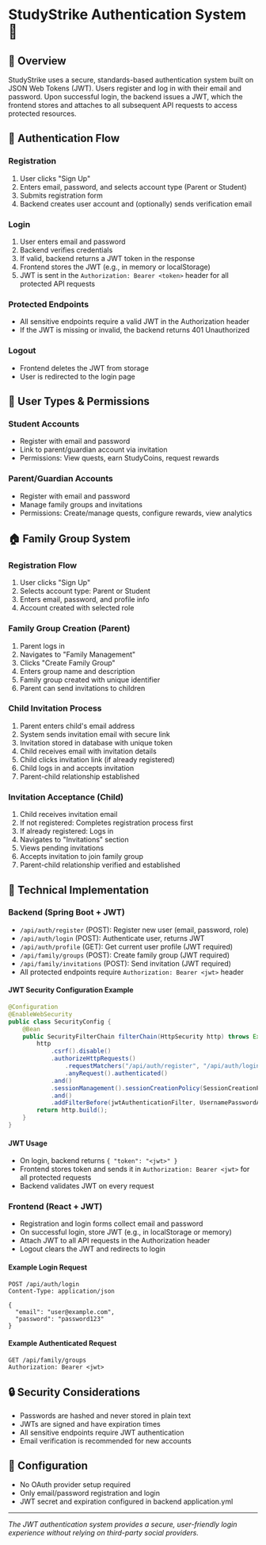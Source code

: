 # StudyStrike Authentication System 🔐

## 🎯 Overview

StudyStrike uses a secure, standards-based authentication system built on JSON Web Tokens (JWT). Users register and log in with their email and password. Upon successful login, the backend issues a JWT, which the frontend stores and attaches to all subsequent API requests to access protected resources.

## 🔑 Authentication Flow

### **Registration**
1. User clicks "Sign Up"
2. Enters email, password, and selects account type (Parent or Student)
3. Submits registration form
4. Backend creates user account and (optionally) sends verification email

### **Login**
1. User enters email and password
2. Backend verifies credentials
3. If valid, backend returns a JWT token in the response
4. Frontend stores the JWT (e.g., in memory or localStorage)
5. JWT is sent in the `Authorization: Bearer <token>` header for all protected API requests

### **Protected Endpoints**
- All sensitive endpoints require a valid JWT in the Authorization header
- If the JWT is missing or invalid, the backend returns 401 Unauthorized

### **Logout**
- Frontend deletes the JWT from storage
- User is redirected to the login page

## 👥 User Types & Permissions

### **Student Accounts**
- Register with email and password
- Link to parent/guardian account via invitation
- Permissions: View quests, earn StudyCoins, request rewards

### **Parent/Guardian Accounts**
- Register with email and password
- Manage family groups and invitations
- Permissions: Create/manage quests, configure rewards, view analytics

## 🏠 Family Group System

### **Registration Flow**
1. User clicks "Sign Up"
2. Selects account type: Parent or Student
3. Enters email, password, and profile info
4. Account created with selected role

### **Family Group Creation (Parent)**
1. Parent logs in
2. Navigates to "Family Management"
3. Clicks "Create Family Group"
4. Enters group name and description
5. Family group created with unique identifier
6. Parent can send invitations to children

### **Child Invitation Process**
1. Parent enters child's email address
2. System sends invitation email with secure link
3. Invitation stored in database with unique token
4. Child receives email with invitation details
5. Child clicks invitation link (if already registered)
6. Child logs in and accepts invitation
7. Parent-child relationship established

### **Invitation Acceptance (Child)**
1. Child receives invitation email
2. If not registered: Completes registration process first
3. If already registered: Logs in
4. Navigates to "Invitations" section
5. Views pending invitations
6. Accepts invitation to join family group
7. Parent-child relationship verified and established

## 🔧 Technical Implementation

### **Backend (Spring Boot + JWT)**
- `/api/auth/register` (POST): Register new user (email, password, role)
- `/api/auth/login` (POST): Authenticate user, returns JWT
- `/api/auth/profile` (GET): Get current user profile (JWT required)
- `/api/family/groups` (POST): Create family group (JWT required)
- `/api/family/invitations` (POST): Send invitation (JWT required)
- All protected endpoints require `Authorization: Bearer <jwt>` header

#### **JWT Security Configuration Example**
```java
@Configuration
@EnableWebSecurity
public class SecurityConfig {
    @Bean
    public SecurityFilterChain filterChain(HttpSecurity http) throws Exception {
        http
            .csrf().disable()
            .authorizeHttpRequests()
                .requestMatchers("/api/auth/register", "/api/auth/login", "/api/health").permitAll()
                .anyRequest().authenticated()
            .and()
            .sessionManagement().sessionCreationPolicy(SessionCreationPolicy.STATELESS)
            .and()
            .addFilterBefore(jwtAuthenticationFilter, UsernamePasswordAuthenticationFilter.class);
        return http.build();
    }
}
```

#### **JWT Usage**
- On login, backend returns `{ "token": "<jwt>" }`
- Frontend stores token and sends it in `Authorization: Bearer <jwt>` for all protected requests
- Backend validates JWT on every request

### **Frontend (React + JWT)**
- Registration and login forms collect email and password
- On successful login, store JWT (e.g., in localStorage or memory)
- Attach JWT to all API requests in the Authorization header
- Logout clears the JWT and redirects to login

#### **Example Login Request**
```http
POST /api/auth/login
Content-Type: application/json

{
  "email": "user@example.com",
  "password": "password123"
}
```

#### **Example Authenticated Request**
```http
GET /api/family/groups
Authorization: Bearer <jwt>
```

## 🔒 Security Considerations
- Passwords are hashed and never stored in plain text
- JWTs are signed and have expiration times
- All sensitive endpoints require JWT authentication
- Email verification is recommended for new accounts

## 🎯 Configuration
- No OAuth provider setup required
- Only email/password registration and login
- JWT secret and expiration configured in backend application.yml

---
*The JWT authentication system provides a secure, user-friendly login experience without relying on third-party social providers.* 